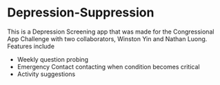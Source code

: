 # Depression-Suppression

This is a Depression Screening app that was made for the Congressional App Challenge with two collaborators, Winston Yin and Nathan Luong.
Features include
  - Weekly question probing
  - Emergency Contact contacting when condition becomes critical
  - Activity suggestions
